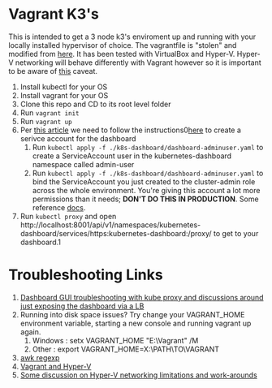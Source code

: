# Vagrant K3's

This is intended to get a 3 node k3's enviroment up and running with your locally installed hypervisor of choice. The vagrantfile is "stolen" and modified from [here](https://github.com/michaelc0n/k3s).  It has been tested with VirtualBox and Hyper-V.  Hyper-V networking will behave differently with Vagrant however so it is important to be aware of [this](https://www.vagrantup.com/docs/hyperv/limitations.html) caveat.
   
1. Install kubectl for your OS
2. Install vagrant for your OS
3. Clone this repo and CD to its root level folder
4. Run `vagrant init`
5. Run `vagrant up`
6. Per [this article](https://kubernetes.io/docs/tasks/access-application-cluster/web-ui-dashboard/) we need to follow the instructions0[here](https://github.com/kubernetes/dashboard/blob/master/docs/user/access-control/creating-sample-user.md) to create a serivce account for the dashboard
   1. Run `kubectl apply -f ./k8s-dashboard/dashboard-adminuser.yaml` to create a ServiceAccount user in the kubernetes-dashboard namespace called admin-user
   2. Run `kubectl apply -f ./k8s-dashboard/dashboard-adminuser.yaml` to bind the ServiceAccount you just created to the cluster-admin role across the whole environment.  You're giving this account a lot more permissions than it needs; **DON'T DO THIS IN PRODUCTION**.  Some reference [docs](https://kubernetes.io/docs/reference/access-authn-authz/rbac/#default-roles-and-role-bindings).
7. Run `kubectl proxy` and open http://localhost:8001/api/v1/namespaces/kubernetes-dashboard/services/https:kubernetes-dashboard:/proxy/ to get to your dashboard.1

# Troubleshooting Links

1. [Dashboard GUI troubleshooting with kube proxy and discussions around just exposing the dashboard via a LB](https://github.com/rancher/k3s/issues/233)
2. Running into disk space issues? Try change your VAGRANT_HOME environment variable, starting a new console and running vagrant up again.
   1. Windows : setx VAGRANT_HOME "E:\Vagrant" /M
   2. Other : export VAGRANT_HOME=X:\PATH\TO\VAGRANT
3. [awk regexp](https://www.gnu.org/software/gawk/manual/html_node/Regexp.html)
4. [Vagrant and Hyper-V](https://docs.microsoft.com/en-us/virtualization/community/team-blog/2017/20170706-vagrant-and-hyper-v-tips-and-tricks)
5. [Some discussion on Hyper-V networking limitations and work-arounds](https://github.com/hashicorp/vagrant/issues/8384)